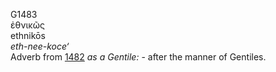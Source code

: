 G1483  
ἐθνικῶς  
ethnikōs  
*eth-nee-koce‘*  
Adverb from [1482](g1482) *as* *a* *Gentile:* - after the manner of
Gentiles.  
